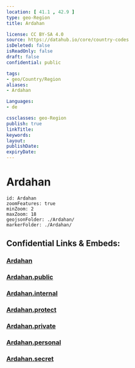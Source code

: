 ```yaml
---
location: [ 41.1 , 42.9 ] 
type: geo-Region
title: Ardahan

license: CC BY-SA 4.0
source: https://datahub.io/core/country-codes
isDeleted: false
isReadOnly: false
draft: false
confidential: public

tags:
- geo/Country/Region
aliases:
- Ardahan

Languages:
- de

cssclasses: geo-Region
publish: true
linkTitle: 
keywords: 
layout: 
publishDate: 
expiryDate: 
---
```


# Ardahan

```leaflet
id: Ardahan
zoomFeatures: true 
minZoom: 2 
maxZoom: 18
geojsonFolder: ./Ardahan/
markerFolder: ./Ardahan/
```


## Confidential Links & Embeds: 

### [Ardahan](/_Standards/Earth/Continent/Europe/Europe~East/Turkey/Provinces~Turkey/Ardahan.md) 

### [Ardahan.public](/_public/Earth/Continent/Europe/Europe~East/Turkey/Provinces~Turkey/Ardahan.public.md) 

### [Ardahan.internal](/_internal/Earth/Continent/Europe/Europe~East/Turkey/Provinces~Turkey/Ardahan.internal.md) 

### [Ardahan.protect](/_protect/Earth/Continent/Europe/Europe~East/Turkey/Provinces~Turkey/Ardahan.protect.md) 

### [Ardahan.private](/_private/Earth/Continent/Europe/Europe~East/Turkey/Provinces~Turkey/Ardahan.private.md) 

### [Ardahan.personal](/_personal/Earth/Continent/Europe/Europe~East/Turkey/Provinces~Turkey/Ardahan.personal.md) 

### [Ardahan.secret](/_secret/Earth/Continent/Europe/Europe~East/Turkey/Provinces~Turkey/Ardahan.secret.md)


